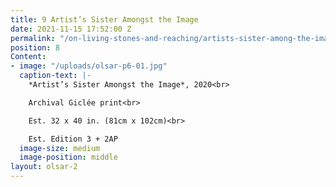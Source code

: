 ```yaml
---
title: 9 Artist’s Sister Amongst the Image
date: 2021-11-15 17:52:00 Z
permalink: "/on-living-stones-and-reaching/artists-sister-among-the-image"
position: 8
Content:
- image: "/uploads/olsar-p6-01.jpg"
  caption-text: |-
    *Artist’s Sister Amongst the Image*, 2020<br>

    Archival Giclée print<br>

    Est. 32 x 40 in. (81cm x 102cm)<br>

    Est. Edition 3 + 2AP
  image-size: medium
  image-position: middle
layout: olsar-2
---
```


